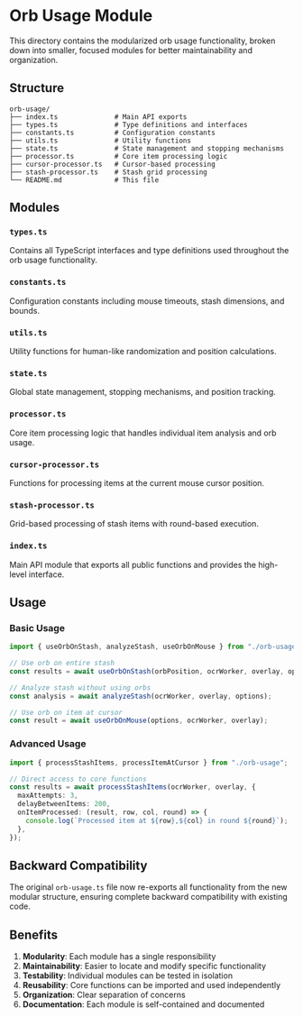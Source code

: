# Orb Usage Module

This directory contains the modularized orb usage functionality, broken down into smaller, focused modules for better maintainability and organization.

## Structure

```
orb-usage/
├── index.ts              # Main API exports
├── types.ts              # Type definitions and interfaces
├── constants.ts          # Configuration constants
├── utils.ts              # Utility functions
├── state.ts              # State management and stopping mechanisms
├── processor.ts          # Core item processing logic
├── cursor-processor.ts   # Cursor-based processing
├── stash-processor.ts    # Stash grid processing
└── README.md             # This file
```

## Modules

### `types.ts`

Contains all TypeScript interfaces and type definitions used throughout the orb usage functionality.

### `constants.ts`

Configuration constants including mouse timeouts, stash dimensions, and bounds.

### `utils.ts`

Utility functions for human-like randomization and position calculations.

### `state.ts`

Global state management, stopping mechanisms, and position tracking.

### `processor.ts`

Core item processing logic that handles individual item analysis and orb usage.

### `cursor-processor.ts`

Functions for processing items at the current mouse cursor position.

### `stash-processor.ts`

Grid-based processing of stash items with round-based execution.

### `index.ts`

Main API module that exports all public functions and provides the high-level interface.

## Usage

### Basic Usage

```typescript
import { useOrbOnStash, analyzeStash, useOrbOnMouse } from "./orb-usage";

// Use orb on entire stash
const results = await useOrbOnStash(orbPosition, ocrWorker, overlay, options);

// Analyze stash without using orbs
const analysis = await analyzeStash(ocrWorker, overlay, options);

// Use orb on item at cursor
const result = await useOrbOnMouse(options, ocrWorker, overlay);
```

### Advanced Usage

```typescript
import { processStashItems, processItemAtCursor } from "./orb-usage";

// Direct access to core functions
const results = await processStashItems(ocrWorker, overlay, {
  maxAttempts: 3,
  delayBetweenItems: 200,
  onItemProcessed: (result, row, col, round) => {
    console.log(`Processed item at ${row},${col} in round ${round}`);
  },
});
```

## Backward Compatibility

The original `orb-usage.ts` file now re-exports all functionality from the new modular structure, ensuring complete backward compatibility with existing code.

## Benefits

1. **Modularity**: Each module has a single responsibility
2. **Maintainability**: Easier to locate and modify specific functionality
3. **Testability**: Individual modules can be tested in isolation
4. **Reusability**: Core functions can be imported and used independently
5. **Organization**: Clear separation of concerns
6. **Documentation**: Each module is self-contained and documented
